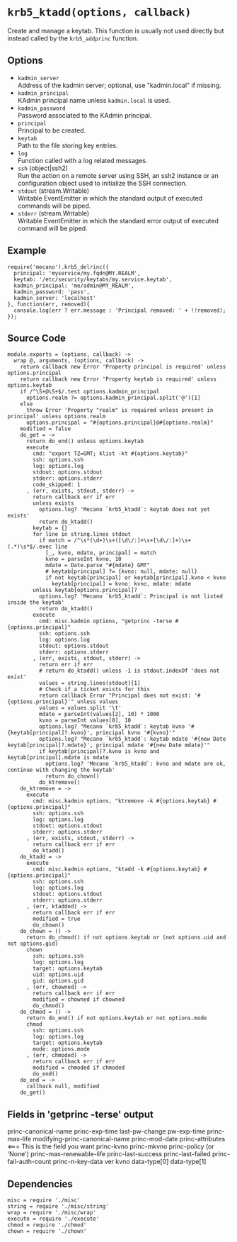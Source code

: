 
# `krb5_ktadd(options, callback)`

Create and manage a keytab. This function is usually not used directly but instead
called by the `krb5_addprinc` function.   

## Options

*   `kadmin_server`   
    Address of the kadmin server; optional, use "kadmin.local" if missing.   
*   `kadmin_principal`   
    KAdmin principal name unless `kadmin.local` is used.   
*   `kadmin_password`   
    Password associated to the KAdmin principal.   
*   `principal`   
    Principal to be created.   
*   `keytab`   
    Path to the file storing key entries.   
*   `log`   
    Function called with a log related messages.   
*   `ssh` (object|ssh2)   
    Run the action on a remote server using SSH, an ssh2 instance or an
    configuration object used to initialize the SSH connection.   
*   `stdout` (stream.Writable)   
    Writable EventEmitter in which the standard output of executed commands will
    be piped.   
*   `stderr` (stream.Writable)   
    Writable EventEmitter in which the standard error output of executed command
    will be piped.   

## Example

```
require('mecano').krb5_delrinc({
  principal: 'myservice/my.fqdn@MY.REALM',
  keytab: '/etc/security/keytabs/my.service.keytab',
  kadmin_principal: 'me/admin@MY_REALM',
  kadmin_password: 'pass',
  kadmin_server: 'localhost'
}, function(err, removed){
  console.log(err ? err.message : 'Principal removed: ' + !!removed);
});
```

## Source Code

    module.exports = (options, callback) ->
      wrap @, arguments, (options, callback) ->
        return callback new Error 'Property principal is required' unless options.principal
        return callback new Error 'Property keytab is required' unless options.keytab
        if /^\S+@\S+$/.test options.kadmin_principal
          options.realm ?= options.kadmin_principal.split('@')[1]
        else
          throw Error 'Property "realm" is required unless present in principal' unless options.realm
          options.principal = "#{options.principal}@#{options.realm}"
        modified = false
        do_get = ->
          return do_end() unless options.keytab
          execute
            cmd: "export TZ=GMT; klist -kt #{options.keytab}"
            ssh: options.ssh
            log: options.log
            stdout: options.stdout
            stderr: options.stderr
            code_skipped: 1
          , (err, exists, stdout, stderr) ->
            return callback err if err
            unless exists
              options.log? 'Mecano `krb5_ktadd`: keytab does not yet exists'
              return do_ktadd() 
            keytab = {}
            for line in string.lines stdout
              if match = /^\s*(\d+)\s+([\d\/:]+\s+[\d\/:]+)\s+(.*)\s*$/.exec line
                [_, kvno, mdate, principal] = match
                kvno = parseInt kvno, 10
                mdate = Date.parse "#{mdate} GMT"
                # keytab[principal] ?= {kvno: null, mdate: null}
                if not keytab[principal] or keytab[principal].kvno < kvno
                  keytab[principal] = kvno: kvno, mdate: mdate
            unless keytab[options.principal]?
              options.log? 'Mecano `krb5_ktadd`: Principal is not listed inside the keytab'
              return do_ktadd() 
            execute
              cmd: misc.kadmin options, "getprinc -terse #{options.principal}"
              ssh: options.ssh
              log: options.log
              stdout: options.stdout
              stderr: options.stderr
            , (err, exists, stdout, stderr) ->
              return err if err
              # return do_ktadd() unless -1 is stdout.indexOf 'does not exist'
              values = string.lines(stdout)[1]
              # Check if a ticket exists for this
              return callback Error "Principal does not exist: '#{options.principal}'" unless values
              values = values.split '\t'
              mdate = parseInt(values[2], 10) * 1000
              kvno = parseInt values[8], 10
              options.log? "Mecano `krb5_ktadd`: keytab kvno '#{keytab[principal]?.kvno}', principal kvno '#{kvno}'"
              options.log? "Mecano `krb5_ktadd`: keytab mdate '#{new Date keytab[principal]?.mdate}', principal mdate '#{new Date mdate}'"
              if keytab[principal]?.kvno is kvno and keytab[principal].mdate is mdate
                options.log? 'Mecano `krb5_ktadd`: kvno and mdate are ok, continue with changing the keytab'
                return do_chown()
              do_ktremove()
        do_ktremove = ->
          execute
            cmd: misc.kadmin options, "ktremove -k #{options.keytab} #{options.principal}"
            ssh: options.ssh
            log: options.log
            stdout: options.stdout
            stderr: options.stderr
          , (err, exists, stdout, stderr) ->
            return callback err if err
            do_ktadd()
        do_ktadd = ->
          execute
            cmd: misc.kadmin options, "ktadd -k #{options.keytab} #{options.principal}"
            ssh: options.ssh
            log: options.log
            stdout: options.stdout
            stderr: options.stderr
          , (err, ktadded) ->
            return callback err if err
            modified = true
            do_chown()
        do_chown = () ->
          return do_chmod() if not options.keytab or (not options.uid and not options.gid)
          chown
            ssh: options.ssh
            log: options.log
            target: options.keytab
            uid: options.uid
            gid: options.gid
          , (err, chowned) ->
            return callback err if err
            modified = chowned if chowned
            do_chmod()
        do_chmod = () ->
          return do_end() if not options.keytab or not options.mode
          chmod
            ssh: options.ssh
            log: options.log
            target: options.keytab
            mode: options.mode
          , (err, chmoded) ->
            return callback err if err
            modified = chmoded if chmoded
            do_end()
        do_end = ->
          callback null, modified
        do_get()

## Fields in 'getprinc -terse' output

princ-canonical-name
princ-exp-time
last-pw-change
pw-exp-time
princ-max-life
modifying-princ-canonical-name
princ-mod-date
princ-attributes <=== This is the field you want
princ-kvno
princ-mkvno
princ-policy (or 'None')
princ-max-renewable-life
princ-last-success
princ-last-failed
princ-fail-auth-count
princ-n-key-data
ver
kvno
data-type[0]
data-type[1]

## Dependencies

    misc = require './misc'
    string = require './misc/string'
    wrap = require './misc/wrap'
    execute = require './execute'
    chmod = require './chmod'
    chown = require './chown'


